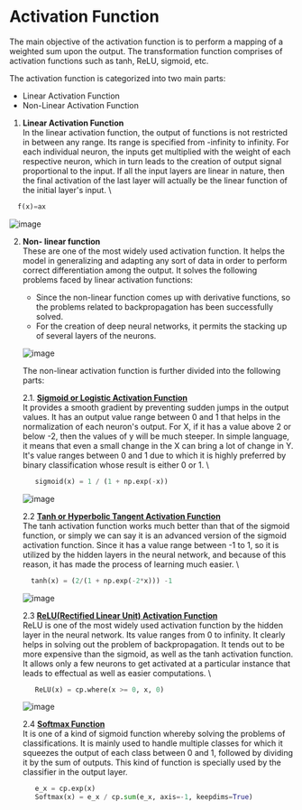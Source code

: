 # Activation Function
  The main objective of the activation function is to perform a mapping of a weighted sum upon the output. The transformation function comprises of activation functions such as tanh, ReLU, sigmoid, etc.

  The activation function is categorized into two main parts:
   - Linear Activation Function
   - Non-Linear Activation Function 

1. **Linear Activation Function** \
  In the linear activation function, the output of functions is not restricted in between any range. Its range is specified from -infinity to infinity. For each individual neuron, the inputs get multiplied with the weight of each respective neuron, which in turn leads to the creation of output signal proportional to the input. If all the input layers are linear in nature, then the final activation of the last layer will actually be the linear function of the initial layer's input. \
  ```python
    f(x)=ax
  ```
  ![image](https://user-images.githubusercontent.com/58425689/108677661-15c49d00-7512-11eb-9f20-982d8e6f5b3d.png)

2. **Non- linear function** \
  These are one of the most widely used activation function. It helps the model in generalizing and adapting any sort of data in order to perform correct differentiation among the output. It solves the following problems faced by linear activation functions:

    - Since the non-linear function comes up with derivative functions, so the problems related to backpropagation has been successfully solved.
    - For the creation of deep neural networks, it permits the stacking up of several layers of the neurons.
    
    ![image](https://user-images.githubusercontent.com/58425689/108677670-1826f700-7512-11eb-9f4a-882b3c98e93d.png)

    The non-linear activation function is further divided into the following parts:

    2.1. [**Sigmoid or Logistic Activation Function**](https://github.com/rjnp2/Data-Science/blob/main/tutorial/7.%20Deep%20Learning/Activation%20Function/Sigmoid.py) \
    It provides a smooth gradient by preventing sudden jumps in the output values. It has an output value range between 0 and 1 that helps in the normalization of each neuron's output. For X, if it has a value above 2 or below -2, then the values of y will be much steeper. In simple language, it means that even a small change in the X can bring a lot of change in Y. \
    It's value ranges between 0 and 1 due to which it is highly preferred by binary classification whose result is either 0 or 1. \
    ```python
       sigmoid(x) = 1 / (1 + np.exp(-x))
    ```
    ![image](https://user-images.githubusercontent.com/58425689/108677673-1a895100-7512-11eb-9c96-1937f10b1d96.png)

    2.2 [**Tanh or Hyperbolic Tangent Activation Function**](https://github.com/rjnp2/Data-Science/blob/main/tutorial/7.%20Deep%20Learning/Activation%20Function/tanh.py) \
    The tanh activation function works much better than that of the sigmoid function, or simply we can say it is an advanced version of the sigmoid activation function. Since it has a value range between -1 to 1, so it is utilized by the hidden layers in the neural network, and because of this reason, it has made the process of learning much easier. \
    ```python
      tanh(x) = (2/(1 + np.exp(-2*x))) -1
     ```
    ![image](https://user-images.githubusercontent.com/58425689/108677676-1c531480-7512-11eb-8058-7ef4f21fffd8.png)

    2.3 [**ReLU(Rectified Linear Unit) Activation Function**](https://github.com/rjnp2/Data-Science/blob/main/tutorial/7.%20Deep%20Learning/Activation%20Function/ReLU.py) \
    ReLU is one of the most widely used activation function by the hidden layer in the neural network. Its value ranges from 0 to infinity. It clearly helps in solving out the problem of backpropagation. It tends out to be more expensive than the sigmoid, as well as the tanh activation function. It allows only a few neurons to get activated at a particular instance that leads to effectual as well as easier computations. \
    ```python
       ReLU(x) = cp.where(x >= 0, x, 0)
    ```    
    ![image](https://user-images.githubusercontent.com/58425689/108677684-1eb56e80-7512-11eb-98ce-68025239b38d.png)
    
    2.4 [**Softmax Function**](https://github.com/rjnp2/Data-Science/blob/main/tutorial/7.%20Deep%20Learning/Activation%20Function/Softmax.py) \
    It is one of a kind of sigmoid function whereby solving the problems of classifications. It is mainly used to handle multiple classes for which it squeezes the output of each class between 0 and 1, followed by dividing it by the sum of outputs. This kind of function is specially used by the classifier in the output layer.
    ```python
       e_x = cp.exp(x)
       Softmax(x) = e_x / cp.sum(e_x, axis=-1, keepdims=True)
    ```  
